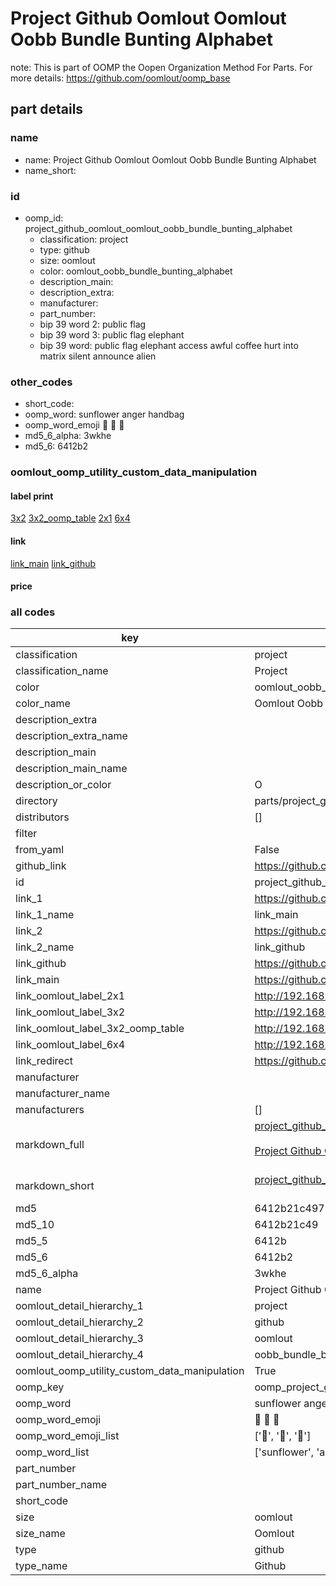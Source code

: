 # Project Github Oomlout Oomlout Oobb Bundle Bunting Alphabet  

note: This is part of OOMP the Oopen Organization Method For Parts. For more details: https://github.com/oomlout/oomp_base

##  part details
  







### name
* name: Project Github Oomlout Oomlout Oobb Bundle Bunting Alphabet
* name_short: 
### id
* oomp_id: project_github_oomlout_oomlout_oobb_bundle_bunting_alphabet
  * classification: project
  * type: github
  * size: oomlout
  * color: oomlout_oobb_bundle_bunting_alphabet
  * description_main: 
  * description_extra: 
  * manufacturer: 
  * part_number: 
  * bip 39 word 2: public flag
  * bip 39 word 3: public flag elephant
  * bip 39 word: public flag elephant access awful coffee hurt into matrix silent announce alien

### other_codes
* short_code: 
* oomp_word: sunflower anger handbag
* oomp_word_emoji :sunflower: :anger: :handbag:
* md5_6_alpha: 3wkhe
* md5_6: 6412b2






### oomlout_oomp_utility_custom_data_manipulation
#### label print
[3x2](http://192.168.1.245:1112/?label=oomp%203wkhe)
[3x2_oomp_table](http://192.168.1.108:1112/?label=oomp%203wkhe)
[2x1](http://192.168.1.242:1112/?label=oomp%203wkhe)
[6x4](http://192.168.1.55:1112/?label=oomp%203wkhe)    

#### link

[link_main](https://github.com/oomlout/oomlout_oomp_version_1_messy/tree/main/parts/project_github_oomlout_oomlout_oobb_bundle_bunting_alphabet) [link_github](https://github.com/oomlout/oomlout_oomp_version_1_messy/tree/main/parts/project_github_oomlout_oomlout_oobb_bundle_bunting_alphabet)                             

#### price







### all codes 
| key | value |  
| --- | --- |  
| classification | project |  
| classification_name | Project |  
| color | oomlout_oobb_bundle_bunting_alphabet |  
| color_name | Oomlout Oobb Bundle Bunting Alphabet |  
| description_extra |  |  
| description_extra_name |  |  
| description_main |  |  
| description_main_name |  |  
| description_or_color | O  |  
| directory | parts/project_github_oomlout_oomlout_oobb_bundle_bunting_alphabet |  
| distributors | [] |  
| filter |  |  
| from_yaml | False |  
| github_link | https://github.com/oomlout/oomlout_oomp_part_src/tree/main/parts/project_github_oomlout_oomlout_oobb_bundle_bunting_alphabet |  
| id | project_github_oomlout_oomlout_oobb_bundle_bunting_alphabet |  
| link_1 | https://github.com/oomlout/oomlout_oomp_version_1_messy/tree/main/parts/project_github_oomlout_oomlout_oobb_bundle_bunting_alphabet |  
| link_1_name | link_main |  
| link_2 | https://github.com/oomlout/oomlout_oomp_version_1_messy/tree/main/parts/project_github_oomlout_oomlout_oobb_bundle_bunting_alphabet |  
| link_2_name | link_github |  
| link_github | https://github.com/oomlout/oomlout_oomp_version_1_messy/tree/main/parts/project_github_oomlout_oomlout_oobb_bundle_bunting_alphabet |  
| link_main | https://github.com/oomlout/oomlout_oomp_version_1_messy/tree/main/parts/project_github_oomlout_oomlout_oobb_bundle_bunting_alphabet |  
| link_oomlout_label_2x1 | http://192.168.1.242:1112/?label=oomp%203wkhe |  
| link_oomlout_label_3x2 | http://192.168.1.245:1112/?label=oomp%203wkhe |  
| link_oomlout_label_3x2_oomp_table | http://192.168.1.108:1112/?label=oomp%203wkhe |  
| link_oomlout_label_6x4 | http://192.168.1.55:1112/?label=oomp%203wkhe |  
| link_redirect | https://github.com/oomlout/oomlout_oomp_version_1_messy/tree/main/parts/project_github_oomlout_oomlout_oobb_bundle_bunting_alphabet |  
| manufacturer |  |  
| manufacturer_name |  |  
| manufacturers | [] |  
| markdown_full | [project_github_oomlout_oomlout_oobb_bundle_bunting_alphabet](none)<br>[](none)<br>[Project Github Oomlout Oomlout Oobb Bundle Bunting Alphabet](none)<br><br> |  
| markdown_short | [project_github_oomlout_oomlout_oobb_bundle_bunting_alphabet](none)<br><br> |  
| md5 | 6412b21c4975cdf8b48850148f960d68 |  
| md5_10 | 6412b21c49 |  
| md5_5 | 6412b |  
| md5_6 | 6412b2 |  
| md5_6_alpha | 3wkhe |  
| name | Project Github Oomlout Oomlout Oobb Bundle Bunting Alphabet |  
| oomlout_detail_hierarchy_1 | project |  
| oomlout_detail_hierarchy_2 | github |  
| oomlout_detail_hierarchy_3 | oomlout |  
| oomlout_detail_hierarchy_4 | oobb_bundle_bunting_alphabet |  
| oomlout_oomp_utility_custom_data_manipulation | True |  
| oomp_key | oomp_project_github_oomlout_oomlout_oobb_bundle_bunting_alphabet |  
| oomp_word | sunflower anger handbag |  
| oomp_word_emoji | :sunflower: :anger: :handbag: |  
| oomp_word_emoji_list | [':sunflower:', ':anger:', ':handbag:'] |  
| oomp_word_list | ['sunflower', 'anger', 'handbag'] |  
| part_number |  |  
| part_number_name |  |  
| short_code |  |  
| size | oomlout |  
| size_name | Oomlout |  
| type | github |  
| type_name | Github |  
